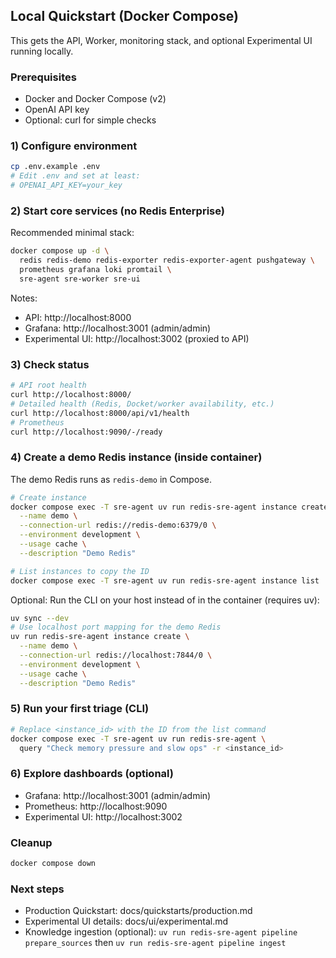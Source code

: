 ## Local Quickstart (Docker Compose)

This gets the API, Worker, monitoring stack, and optional Experimental UI running locally.

### Prerequisites
- Docker and Docker Compose (v2)
- OpenAI API key
- Optional: curl for simple checks

### 1) Configure environment
```bash
cp .env.example .env
# Edit .env and set at least:
# OPENAI_API_KEY=your_key
```

### 2) Start core services (no Redis Enterprise)
Recommended minimal stack:
```bash
docker compose up -d \
  redis redis-demo redis-exporter redis-exporter-agent pushgateway \
  prometheus grafana loki promtail \
  sre-agent sre-worker sre-ui
```
Notes:
- API: http://localhost:8000
- Grafana: http://localhost:3001 (admin/admin)
- Experimental UI: http://localhost:3002 (proxied to API)

### 3) Check status
```bash
# API root health
curl http://localhost:8000/
# Detailed health (Redis, Docket/worker availability, etc.)
curl http://localhost:8000/api/v1/health
# Prometheus
curl http://localhost:9090/-/ready
```

### 4) Create a demo Redis instance (inside container)
The demo Redis runs as `redis-demo` in Compose.
```bash
# Create instance
docker compose exec -T sre-agent uv run redis-sre-agent instance create \
  --name demo \
  --connection-url redis://redis-demo:6379/0 \
  --environment development \
  --usage cache \
  --description "Demo Redis"

# List instances to copy the ID
docker compose exec -T sre-agent uv run redis-sre-agent instance list
```

Optional: Run the CLI on your host instead of in the container (requires uv):
```bash
uv sync --dev
# Use localhost port mapping for the demo Redis
uv run redis-sre-agent instance create \
  --name demo \
  --connection-url redis://localhost:7844/0 \
  --environment development \
  --usage cache \
  --description "Demo Redis"
```

### 5) Run your first triage (CLI)
```bash
# Replace <instance_id> with the ID from the list command
docker compose exec -T sre-agent uv run redis-sre-agent \
  query "Check memory pressure and slow ops" -r <instance_id>
```

### 6) Explore dashboards (optional)
- Grafana: http://localhost:3001 (admin/admin)
- Prometheus: http://localhost:9090
- Experimental UI: http://localhost:3002

### Cleanup
```bash
docker compose down
```

### Next steps
- Production Quickstart: docs/quickstarts/production.md
- Experimental UI details: docs/ui/experimental.md
- Knowledge ingestion (optional): `uv run redis-sre-agent pipeline prepare_sources` then `uv run redis-sre-agent pipeline ingest`
